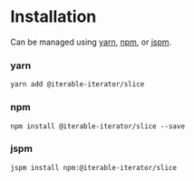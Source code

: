 # Installation

Can be managed using
[yarn](https://yarnpkg.com/en/docs),
[npm](https://docs.npmjs.com),
or [jspm](https://jspm.org/docs).


### yarn
```terminal
yarn add @iterable-iterator/slice
```

### npm
```terminal
npm install @iterable-iterator/slice --save
```

### jspm
```terminal
jspm install npm:@iterable-iterator/slice
```
